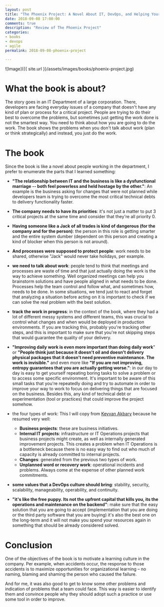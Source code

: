 ```yaml
---
layout: post
title: "The Phoenix Project: A Novel About IT, DevOps, and Helping Your Business Win"
date: 2018-09-08 17:00:00 
comments: true
description: "Review of The Phoenix Project"
categories:
- books
- devops
- agile
permalink: 2018-09-08-phoenix-project

---
```


![Image]({{ site.url }}/assets/images/books/phoenix-project.jpg)

# **What the book is about?**

The story goes in an IT Department of a large corporation. There, developers are facing everyday issues of a company that doesn't have any kind of plan or process for a critical project. People are trying to do their best to overcome the problems, but sometimes just getting the work done is not the smartest way. You need to think about how you are going to do the work. The book shows the problems when you don't talk about work (plan or think strategically) and instead, you just do the work.

# **The book**

Since the book is like a novel about people working in the department, I prefer to enumerate the parts that I learned something:

* **"The relationship between IT and the business is like a dysfunctional marriage -- both feel powerless and held hostage by the other."**: An example is the business asking for changes that were not planned while developers team is trying to overcome the most critical technical debts to delivery functionality faster.

* **The company needs to have its priorities**: it's not just a matter to put 3 critical projects at the same time and consider that they're all priority 0.

* **Having someone like a Jack of all trades is kind of dangerous (for the company and for the person)**: the person in this role is getting smarter and the entire system dumber (dependent on this person and creating a kind of blocker when this person is not around).

* **And processes were supposed to protect people**: work needs to be shared, otherwise "Jack" would never take holidays, per example.
 
* **we need to talk about work**: people tend to think that meetings and processes are waste of time and that just actually doing the work is the way to achieve something. Well organized meetings can help you brainstorm solutions and have people aligned in what needs to be done. Processes help the team control and follow what, and sometimes how, needs to be done. In some situations, we tend just to react and forget that analyzing a situation before acting on it is important to check if we can solve the real problem with the best solution.

* **track the work in progress**: in the context of the book, where they had a lot of different messy systems and different teams, this was crucial to control what changes and when would be deployed in production environments. If you are tracking this, probably you're tracking other steps, and this is important to make sure that you're not skipping steps that would guarantee the quality of your delivery.

* **"Improving daily work is even more important than doing daily work**" or **"People think just because it doesn't oil and doesn't delivery physical packages that it doesn't need preventive maintenance. The work is invisible."** and even more like **"If you are not improving, entropy guarantees that you are actually getting worse."**: in our day to day is easy to get yourself repeating boring tasks to solve a problem or to access some specific environment. It's important to be aware of this small tasks that you're repeatedly doing and try to automate in order to improve your way to work to focus on delivering things that are focused on the business. Besides this, any kind of technical debt or experimentation (tool or practices) that could improve the project somehow.

* the four types of work: This I will copy from [Keyvan Akbary](https://github.com/keyvanakbary/book-notes/blob/master/the-phoenix-project.md) because he resumed very well: 
  * **Business projects**: these are business initiatives.
  * **Internal IT projects**: infrastructure or IT Operations projects that business projects might create, as well as internally generated improvement projects. This creates a problem when IT Operations is a bottleneck because there is no easy way to find out who much of capacity is already committed to internal projects.
  * **Changes**: generated from the previous two types of work.
  * **Unplanned word or recovery work**: operational incidents and problems. Always come at the expense of other planned work commitments.

* **some values that a DevOps culture should bring**: stability, security, scalability, manageability, operability, and continuity.

* **"it's like the free puppy. Its not the upfront capital that kills you, its the operations and maintenance on the backend"**: make sure that the easy solution that you are going to accept (implementation that you are doing or the third party software that you are buying) it's also the best one on the long-term and it will not make you spend your resources again in something that should be already considered solved.

# **Conclusion**

One of the objectives of the book is to motivate a learning culture in the company. Per example, when accidents occur, the response to those accidents is  to maximize opportunities for organizational learning – no naming, blaming and shaming the person who caused the failure. 

And for me, it was also good to get to know some other problems and indication of problems that a team could face. This way is easier to identify them and convince people why they should adopt such a practice or use some tool in order to improve.
